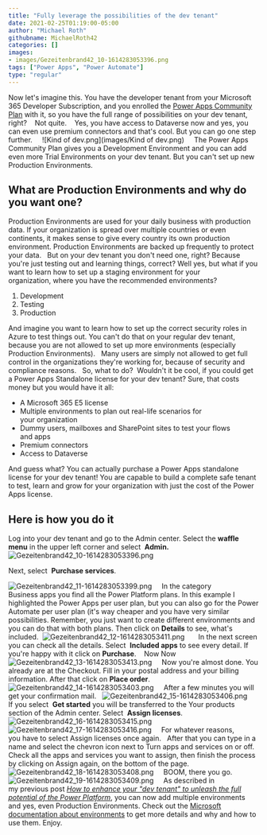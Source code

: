 ```yaml
---
title: "Fully leverage the possibilities of the dev tenant"
date: 2021-02-25T01:19:00-05:00
author: "Michael Roth"
githubname: MichaelRoth42
categories: []
images:
- images/Gezeitenbrand42_10-1614283053396.png
tags: ["Power Apps", "Power Automate"]
type: "regular"
---
```



Now let's imagine this. You have the developer tenant from your
Microsoft 365 Developer Subscription, and you enrolled the [Power Apps
Community
Plan](https://powerapps.microsoft.com/communityplan/) with it, so
you have the full range of possibilities on your dev tenant, right? 
 
Not quite. 
 
Yes, you have access to Dataverse now and yes, you can even use premium
connectors and that's cool. But you can go one step further.  
 
![Kind of dev.png](images/Kind of dev.png)
 
 
The Power Apps Community Plan gives you a Development Environment and
you can add even more Trial Environments on your dev tenant. But you
can't set up new Production Environments.  
 
## What are Production Environments and why do you want one?

Production Environments are used for your daily business with production
data. If your organization is spread over multiple countries or even
continents, it makes sense to give every country its own production
environment. Production Environments are backed up frequently to protect
your data.  
But on your dev tenant you don't need one, right? Because you're just
testing out and learning things, correct? Well yes, but what if you want
to learn how to set up a staging environment for your
organization, where you have the recommended environments?

1. Development
2. Testing 
3. Production 

And imagine you want to learn how to set up the correct security roles
in Azure to test things out. You can't do that on your regular dev
tenant, because you are not allowed to set up more environments
(especially Production Environments).  
Many users are simply not allowed to get full control in
the organizations they're working for, because of security and
compliance reasons.  
So, what to do? 
Wouldn't it be cool, if you could get a Power Apps Standalone license
for your dev tenant? Sure, that costs money but you would have it all: 

-   A Microsoft 365 E5 license 
-   Multiple environments to plan out real-life scenarios for
    your organization 
-   Dummy users, mailboxes and SharePoint sites to test your flows
    and apps 
-   Premium connectors  
-   Access to Dataverse 


And guess what? You can actually purchase a Power Apps standalone
license for your dev tenant! You are capable to build a complete safe
tenant to test, learn and grow for your organization with just the cost
of the Power Apps license.  
 
## Here is how you do it

Log into your dev tenant and go to the Admin center. Select 
the **waffle menu** in the upper left corner and select  **Admin.** 
![Gezeitenbrand42_10-1614283053396.png](images/Gezeitenbrand42_10-1614283053396.png)
 
 

Next, select  **Purchase services**. 


![Gezeitenbrand42_11-1614283053399.png](images/Gezeitenbrand42_11-1614283053399.png)
 
 
In the category Business apps you find all the Power Platform plans. In
this example I highlighted the Power Apps per user plan, but you can
also go for the Power Automate per user plan (it's way cheaper and you
have very similar possibilities. Remember, you just want to create
different environments and you can do that with both plans. Then click
on **Details** to see, what's included. 
![Gezeitenbrand42_12-1614283053411.png](images/Gezeitenbrand42_12-1614283053411.png)
 
 
 
In the next screen you can check all the details. Select  **Included
apps** to see every detail. If you're happy with it click
on **Purchase**. 
 
Now Now
![Gezeitenbrand42_13-1614283053413.png](images/Gezeitenbrand42_13-1614283053413.png)
 
 
Now you're almost done. You already are at the Checkout. Fill in
your postal address and your billing information. After that click
on **Place order**. 
 
![Gezeitenbrand42_14-1614283053403.png](images/Gezeitenbrand42_14-1614283053403.png)
 
 
After a few minutes you will get your confirmation mail.  
![Gezeitenbrand42_15-1614283053406.png](images/Gezeitenbrand42_15-1614283053406.png)
 
 
If you select  **Get started** you will be transferred to the Your
products section of the Admin center. Select  **Assign licenses**. 
![Gezeitenbrand42_16-1614283053415.png](images/Gezeitenbrand42_16-1614283053415.png)
 
 
![Gezeitenbrand42_17-1614283053416.png](images/Gezeitenbrand42_17-1614283053416.png)
 
 
For whatever reasons, you have to select  Assign licenses once again.  
After that you can type in a name and select  the chevron icon next to
Turn apps and services on or off. Check all the apps and services you
want to assign, then finish the process by clicking on Assign again, on
the bottom of the page. 
![Gezeitenbrand42_18-1614283053408.png](images/Gezeitenbrand42_18-1614283053408.png)
 
 
BOOM, there you go.  
![Gezeitenbrand42_19-1614283053409.png](images/Gezeitenbrand42_19-1614283053409.png)
 
 
As described in my previous post [*How to enhance your "dev tenant" to
unleash the full potential of the Power
Platform*](https://techcommunity.microsoft.com/t5/microsoft-365-pnp-blog/how-to-enhance-your-dev-tenant-to-unleash-the-full-potential-of/ba-p/2158336),
you can now add multiple environments and yes, even Production
Environments. Check out the [Microsoft documentation about
environments](https://docs.microsoft.com/power-platform/admin/create-environment) to
get more details and why and how to use them. Enjoy. 
